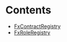 

# Contents
- [FxContractRegistry](FxContractRegistry.sol/contract.FxContractRegistry.md)
- [FxRoleRegistry](FxRoleRegistry.sol/contract.FxRoleRegistry.md)
